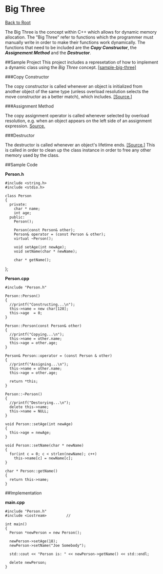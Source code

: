 Big Three
=========

[Back to Root](../../../../README.md)

The Big Three is the concept within C++ which allows for dynamic memory allocation. The "Big Three" refer to functions which the programmer must manually write in order to make their functions work dynamically. The functions that need to be included are the ***Copy Constructor***, the ***Assignement Method*** and the ***Destructor***.

##Sample Project
This project includes a represetation of how to implement a dynamic class using the *Big Three* concept. [[sample-big-three]](sample-big-three.zip)


###Copy Constructor

  The copy constructor is called whenever an object is initialized from another object of the same type (unless overload resolution selects the move constructor as a better match), which includes. [[Source.]](http://en.cppreference.com/w/cpp/language/copy_constructor)

###Assignment Method

  The copy assignment operator is called whenever selected by overload resolution, e.g. when an object appears on the left side of an assignment expression. [Source.](http://en.cppreference.com/w/cpp/language/as_operator)

###Destructor

The destructor is called whenever an object's lifetime ends. [[Source.]](http://en.cppreference.com/w/cpp/language/destructor) This is called in order to clean up the class instance in order to free any other memory used by the class.

##Sample Code

**Person.h**

    #include <string.h>
    #include <stdio.h>

    class Person
    { 
      private:
        char * name;
        int age;
      public:
        Person();
    
        Person(const Person& other);
        Person& operator = (const Person & other);
        virtual ~Person();
         
        void setAge(int newAge);
        void setName(char * newName);
        
        char * getName();
};

**Person.cpp**
    
    #include "Person.h"

    Person::Person()
    {
      //printf("Constructing...\n");
      this->name = new char[128];
      this->age  = 0;
    }

    Person::Person(const Person& other)
    {
      //printf("Copying...\n");
      this->name = other.name;
      this->age = other.age;
    }

    Person& Person::operator = (const Person & other)
    {
      //printf("Assigning...\n");
      this->name = other.name;
      this->age = other.age;

      return *this;
    }

    Person::~Person()
    {
      //printf("Destorying...\n");
      delete this->name;
      this->name = NULL;
    }

    void Person::setAge(int newAge)
    {
      this->age = newAge;
    } 

    void Person::setName(char * newName)
    {
      for(int c = 0; c < strlen(newName); c++)
        this->name[c] = newName[c];
    }

    char * Person::getName()
    {
      return this->name;
    }

##Implementation

  **main.cpp**

    #include "Person.h"
    #include <iostream>         //

    int main()
    {
      Person *newPerson = new Person();

      newPerson->setAge(18);
      newPerson->setName("Joe Somebody");

      std::cout << "Person is: " << newPerson->getName() << std::endl;

      delete newPerson;
    }